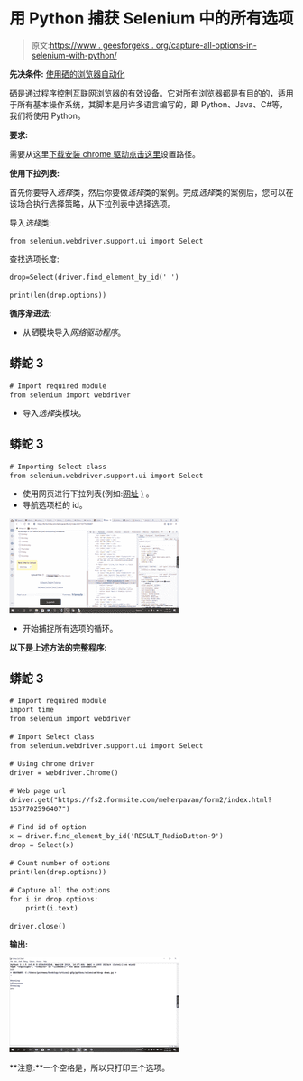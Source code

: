 # 用 Python 捕获 Selenium 中的所有选项

> 原文:[https://www . geesforgeks . org/capture-all-options-in-selenium-with-python/](https://www.geeksforgeeks.org/capture-all-the-options-in-selenium-with-python/)

**先决条件:** [使用硒的浏览器自动化](https://www.geeksforgeeks.org/browser-automation-using-selenium/)

硒是通过程序控制互联网浏览器的有效设备。它对所有浏览器都是有目的的，适用于所有基本操作系统，其脚本是用许多语言编写的，即 Python、Java、C#等，我们将使用 Python。

**要求:**

需要从这里[下载安装 chrome 驱动点击这里](https://sites.google.com/a/chromium.org/chromedriver/downloads)设置路径。

**使用下拉列表:**

首先你要导入*选择*类，然后你要做*选择*类的案例。完成*选择*类的案例后，您可以在该场合执行选择策略，从下拉列表中选择选项。

导入*选择*类:

```
from selenium.webdriver.support.ui import Select
```

查找选项长度:

```
drop=Select(driver.find_element_by_id(' ')

print(len(drop.options))
```

**循序渐进法:**

*   从*硒*模块导入*网络驱动程序*。

## 蟒蛇 3

```
# Import required module
from selenium import webdriver
```

*   导入*选择*类模块。

## 蟒蛇 3

```
# Importing Select class
from selenium.webdriver.support.ui import Select
```

*   使用网页进行下拉列表(例如:[网址](https://fs2.formsite.com/meherpavan/form2/index.html?1537702596407) <u>)</u> 。
*   导航选项栏的 id。

![](img/2c060435ee20a546aa1972d1a04ab2d5.png)

*   开始捕捉所有选项的循环。

**以下是上述方法的完整程序:**

## 蟒蛇 3

```
# Import required module
import time
from selenium import webdriver

# Import Select class
from selenium.webdriver.support.ui import Select

# Using chrome driver
driver = webdriver.Chrome()

# Web page url
driver.get("https://fs2.formsite.com/meherpavan/form2/index.html?1537702596407")

# Find id of option
x = driver.find_element_by_id('RESULT_RadioButton-9')
drop = Select(x)

# Count number of options
print(len(drop.options))

# Capture all the options
for i in drop.options:
    print(i.text)

driver.close()
```

**输出:**

![](img/a750a41a2c057b8958743adc4381966c.png)

**注意:**一个空格是，所以只打印三个选项。